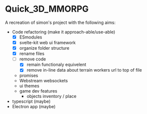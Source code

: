 # Quick_3D_MMORPG

A recreation of simon's project with the following aims:

- Code refactoring (make it approach-able/use-able)
  - [x] ESmodules
  - [x] svelte-kit web ui framework
  - [x] organize folder structure
  - [x] rename files
  - [ ] remove code
    - [x] remain functionaly equivelent
    - [x] remove in-line data about terrain workers url to top of file
  - promises
  - Webstream websockets
  - ui themes
  - game dev features
    - objects inventory / place
- typescript (maybe)
- Electron app (maybe)
